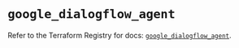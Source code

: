 # `google_dialogflow_agent`

Refer to the Terraform Registry for docs: [`google_dialogflow_agent`](https://registry.terraform.io/providers/hashicorp/google-beta/6.7.0/docs/resources/google_dialogflow_agent).

